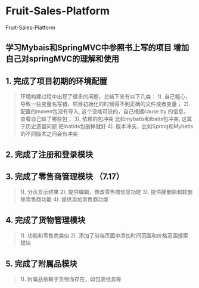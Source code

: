 # Fruit-Sales-Platform
Fruit-Sales-Platform
## 学习Mybais和SpringMVC中参照书上写的项目  增加自己对springMVC的理解和使用

## 1. 完成了项目初期的环境配置
> 环境构建过程中出现了很多的问题，总结下来有以下几类：
> 1). 自己粗心，导致一些变量名写错，项目初始化的时候得不到正确的文件或者变量；
> 2). 配置的maven包没有导入, 这个没啥可说的，自己根据cause by 的信息，查看自己缺了哪些包；
> 3). 依赖的包冲突  比如mybatis和ibatis包冲突, 这属于历史遗留问题  把ibatids包删掉就好
> 4).  版本冲突，比如Spring和Mybatis的不同版本之间会有冲突
## 2. 完成了注册和登录模块

## 3. 完成了零售商管理模块  （7.17）
> 1). 分页显示结果
> 2). 提供编辑，修改零售商信息功能
> 3). 提供硬删除和软删除零售商功能
> 4). 提供添加零售商功能 

## 4. 完成了货物管理模块
> 1). 功能和零售商类似
> 2). 添加了前端页面中添加时间范围和价格范围搜索模块

## 5. 完成了附属品模块
> 1). 附属品依赖于货物而存在，如包装纸盒等
